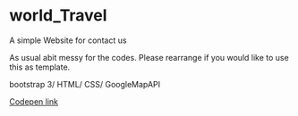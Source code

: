 # world_Travel


A simple  Website for contact us

As usual abit messy for the codes. Please rearrange if you would like to use this as template.

 bootstrap 3/ HTML/ CSS/ GoogleMapAPI

<a href="http://codepen.io/Boyboi86/pen/JXwoep">Codepen link</a>
